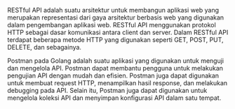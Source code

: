 RESTful API adalah suatu arsitektur untuk membangun aplikasi web yang merupakan representasi dari gaya arsitektur berbasis web yang digunakan dalam pengembangan aplikasi web. RESTful API menggunakan protokol HTTP sebagai dasar komunikasi antara client dan server. Dalam RESTful API terdapat beberapa metode HTTP yang digunakan seperti GET, POST, PUT, DELETE, dan sebagainya.

Postman pada Golang adalah suatu aplikasi yang digunakan untuk menguji dan mengelola API. Postman dapat membantu pengguna untuk melakukan pengujian API dengan mudah dan efisien. Postman juga dapat digunakan untuk membuat request HTTP, menampilkan hasil response, dan melakukan debugging pada API. Selain itu, Postman juga dapat digunakan untuk mengelola koleksi API dan menyimpan konfigurasi API dalam satu tempat.
